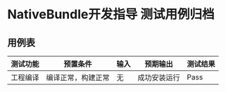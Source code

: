 # NativeBundle开发指导 测试用例归档

## 用例表

| 测试功能        | 预置条件       | 输入    | 预期输出         |测试结果|
|-------------|------------|-------|--------------|--------------------------------|
| 工程编译        | 	编译正常，构建正常 | 	无	         | 成功安装运行       |Pass|